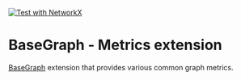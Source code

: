 [![Test with NetworkX](https://github.com/SILIZ4/BaseGraphMetrics/actions/workflows/compare_networkx.yml/badge.svg)](https://github.com/SILIZ4/BaseGraphMetrics/actions/workflows/compare_networkx.yml)

# BaseGraph - Metrics extension
[BaseGraph] extension that provides various common graph metrics.

[BaseGraph]: https://github.com/antoineallard/base_graph

